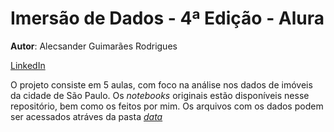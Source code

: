 # Imersão de Dados - 4ª Edição - Alura

**Autor**: Alecsander Guimarães Rodrigues

[LinkedIn](https://www.linkedin.com/in/alecsandergr/)

O projeto consiste em 5 aulas, com foco na análise nos dados de imóveis da cidade de São Paulo.
Os _notebooks_ originais estão disponíveis nesse repositório, bem como os feitos por mim.
Os arquivos com os dados podem ser acessados atráves da pasta [_data_ ]()

